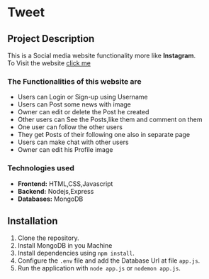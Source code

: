 # Tweet
## Project Description
This is a Social media website functionality more like **Instagram**.  
To Visit the website [click me](https://tweet-ic6u.onrender.com)

### The Functionalities of this website are
- Users can Login or Sign-up using Username
- Users can Post some news with image
- Owner can edit or delete the Post he created
- Other users can See the Posts,like them and comment on them
- One user can follow the other users
- They get Posts of their following one also in separate page
- Users can make chat with other users
- Owner can edit his Profile image 

### Technologies used
- **Frontend:** HTML,CSS,Javascript
- **Backend:** Nodejs,Express
- **Databases:** MongoDB

## Installation
1. Clone the repository.
2. Install MongoDB in you Machine
3. Install dependencies using `npm install`.
4. Configure the `.env` file and add the Database Url at file `app.js`.
5. Run the application with `node app.js` or `nodemon app.js`.
